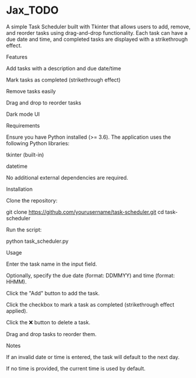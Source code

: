 # Jax_TODO

A simple Task Scheduler built with Tkinter that allows users to add, remove, and reorder tasks using drag-and-drop functionality. Each task can have a due date and time, and completed tasks are displayed with a strikethrough effect.

Features

Add tasks with a description and due date/time

Mark tasks as completed (strikethrough effect)

Remove tasks easily

Drag and drop to reorder tasks

Dark mode UI

Requirements

Ensure you have Python installed (>= 3.6). The application uses the following Python libraries:

tkinter (built-in)

datetime

No additional external dependencies are required.

Installation

Clone the repository:

git clone https://github.com/yourusername/task-scheduler.git
cd task-scheduler

Run the script:

python task_scheduler.py

Usage

Enter the task name in the input field.

Optionally, specify the due date (format: DDMMYY) and time (format: HHMM).

Click the "Add" button to add the task.

Click the checkbox to mark a task as completed (strikethrough effect applied).

Click the ❌ button to delete a task.

Drag and drop tasks to reorder them.

Notes

If an invalid date or time is entered, the task will default to the next day.

If no time is provided, the current time is used by default.
